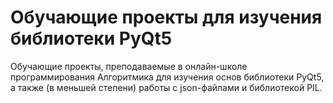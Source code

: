 # Обучающие проекты для изучения библиотеки PyQt5

Обучающие проекты, преподаваемые в онлайн-школе программирования Алгоритмика для изучения основ библиотеки PyQt5, а также (в меньшей степени) работы с json-файлами и библиотекой PIL.
